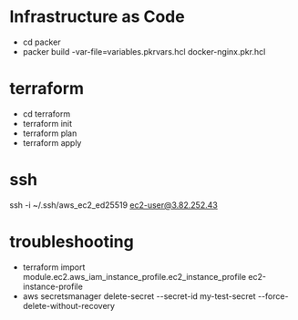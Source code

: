 
# Infrastructure as Code
- cd packer
- packer build -var-file=variables.pkrvars.hcl docker-nginx.pkr.hcl

# terraform
- cd terraform
- terraform init 
- terraform plan 
- terraform apply

# ssh
ssh -i ~/.ssh/aws_ec2_ed25519 ec2-user@3.82.252.43


# troubleshooting
- terraform import module.ec2.aws_iam_instance_profile.ec2_instance_profile ec2-instance-profile
- aws secretsmanager delete-secret --secret-id my-test-secret --force-delete-without-recovery